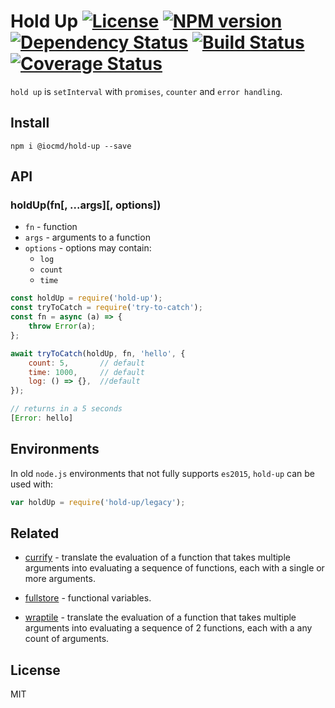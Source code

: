 # Hold Up [![License][LicenseIMGURL]][LicenseURL] [![NPM version][NPMIMGURL]][NPMURL] [![Dependency Status][DependencyStatusIMGURL]][DependencyStatusURL] [![Build Status][BuildStatusIMGURL]][BuildStatusURL] [![Coverage Status][CoverageIMGURL]][CoverageURL]

`hold up` is `setInterval` with `promises`, `counter` and `error handling`.

## Install

`npm i @iocmd/hold-up --save`

## API

### holdUp(fn[, ...args][, options])

- `fn` - function
- `args` - arguments to a function
- `options` - options may contain:
  - `log`
  - `count`
  - `time`

```js
const holdUp = require('hold-up');
const tryToCatch = require('try-to-catch');
const fn = async (a) => {
    throw Error(a);
};

await tryToCatch(holdUp, fn, 'hello', {
    count: 5,       // default
    time: 1000,     // default
    log: () => {},  //default
});

// returns in a 5 seconds
[Error: hello]

```

## Environments

In old `node.js` environments that not fully supports `es2015`, `hold-up` can be used with:

```js
var holdUp = require('hold-up/legacy');
```

## Related

- [currify](https://github.com/coderaiser/currify "currify") - translate the evaluation of a function that takes multiple arguments into evaluating a sequence of functions, each with a single or more arguments.

- [fullstore](https://github.com/coderaiser/fullstore "fullstore") - functional variables.

- [wraptile](https://github.com/coderaiser/wraptile "wraptile") - translate the evaluation of a function that takes multiple arguments into evaluating a sequence of 2 functions, each with a any count of arguments.

## License

MIT

[NPMIMGURL]:                https://img.shields.io/npm/v/hold-up.svg?style=flat
[BuildStatusIMGURL]:        https://img.shields.io/travis/coderaiser/hold-up/master.svg?style=flat
[DependencyStatusIMGURL]:   https://img.shields.io/david/coderaiser/hold-up.svg?style=flat
[LicenseIMGURL]:            https://img.shields.io/badge/license-MIT-317BF9.svg?style=flat
[NPMURL]:                   https://npmjs.org/package/hold-up "npm"
[BuildStatusURL]:           https://travis-ci.org/coderaiser/hold-up  "Build Status"
[DependencyStatusURL]:      https://david-dm.org/coderaiser/hold-up "Dependency Status"
[LicenseURL]:               https://tldrlegal.com/license/mit-license "MIT License"

[CoverageURL]:              https://coveralls.io/github/coderaiser/hold-up?branch=master
[CoverageIMGURL]:           https://coveralls.io/repos/coderaiser/hold-up/badge.svg?branch=master&service=github
